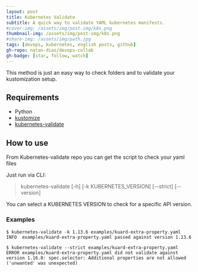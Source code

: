 ```yaml
---
layout: post
title: Kubernetes Validate
subtitle: A quick way to validate YAML kubernetes manifests.
#cover-img: /assets/img/post-img/k8s.png
thumbnail-img: /assets/img/post-img/k8s.png
#share-img: /assets/img/path.jpg
tags: [devops, kubernetes, english posts, github]
gh-repo: natan-dias/devops-collab
gh-badge: [star, follow, watch]
---
```


This method is just an easy way to check folders and to validate your kustomization setup.


## Requirements

+ Python
+ [kustomize](https://kubectl.docs.kubernetes.io/installation/kustomize/binaries/)
+ [kubernetes-validate](https://github.com/willthames/kubernetes-validate)

## How to use

From Kubernetes-validate repo you can get the script to check your yaml files

Just run via CLI:

> kubernetes-validate [-h] [-k KUBERNETES_VERSION] [--strict] [--version]


You can select a KUBERNETES VERSION to check for a specific API version.

### Examples

```
$ kubernetes-validate -k 1.13.6 examples/kuard-extra-property.yaml
INFO  examples/kuard-extra-property.yaml passed against version 1.13.6
```

```
$ kubernetes-validate --strict examples/kuard-extra-property.yaml
ERROR examples/kuard-extra-property.yaml did not validate against version 1.16.0: spec.selector: Additional properties are not allowed ('unwanted' was unexpected)
```

